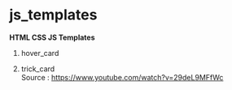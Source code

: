 # js_templates

__HTML CSS JS Templates__

1. hover_card
	
2. trick_card  \
	Source : https://www.youtube.com/watch?v=29deL9MFfWc
